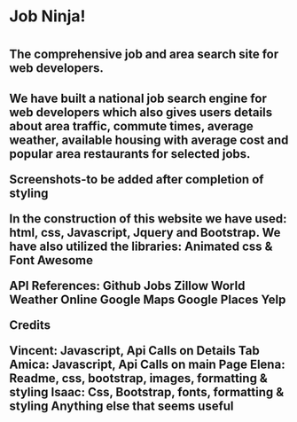 <h1>Job Ninja!<h1>

<h2>The comprehensive job and area search site for web developers.<h2>
We have built a national job search engine for web developers which also gives users details about area traffic, commute times, average weather, available housing with average cost and popular area restaurants for selected jobs.

Screenshots-to be added after completion of styling

In the construction of this website we have used: html, css, Javascript, Jquery and Bootstrap. We have also utilized the libraries: Animated css & Font Awesome

API References:
Github Jobs
Zillow
World Weather Online
Google Maps
Google Places
Yelp

Credits

Vincent: Javascript, Api Calls on Details Tab
Amica: Javascript, Api Calls on main Page
Elena: Readme, css, bootstrap, images, formatting & styling
Isaac: Css, Bootstrap, fonts, formatting & styling
Anything else that seems useful


